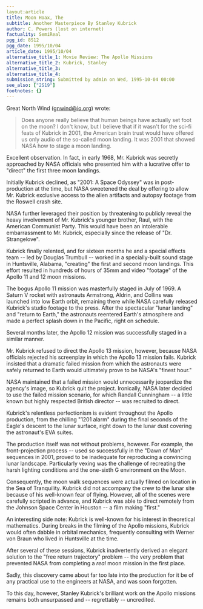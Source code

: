```yaml
---
layout:article
title: Moon Hoax, The
subtitle: Another Masterpiece By Stanley Kubrick
author: C. Powers (lost on internet)
factuality: SemiReal
pgg_id: 8S12
pgg_date: 1995/10/04
article_date: 1995/10/04
alternative_title_1: Movie Review: The Apollo Missions
alternative_title_2: Kubrick, Stanley
alternative_title_3: 
alternative_title_4: 
submission_string: Submitted by admin on Wed, 1995-10-04 00:00
see_also: ["2S19"]
footnotes: {}
---
```

<div>
<p>Great North Wind (<a href="https://web.archive.org/web/20130117013501/mailto:gnwind@io.org">gnwind@io.org</a>) wrote:</p>
<blockquote>Does anyone really believe that human beings have actually set foot on the moon? I don't know, but I believe that if it wasn't for the sci-fi feats of Kubrick in 2001, the American brain trust would have offered us only audio of the so-called moon landing. It was 2001 that showed NASA how to stage a moon landing.</blockquote>
<p>Excellent observation. In fact, in early 1968, Mr. Kubrick was secretly approached by NASA officials who presented him with a lucrative offer to "direct" the first three moon landings.</p>
<p>Initially Kubrick declined, as "2001: A Space Odyssey" was in post-production at the time, but NASA sweetened the deal by offering to allow Mr. Kubrick exclusive access to the alien artifacts and autopsy footage from the Roswell crash site.</p>
<p>NASA further leveraged their position by threatening to publicly reveal the heavy involvement of Mr. Kubrick's younger brother, Raul, with the American Communist Party. This would have been an intolerable embarrassment to Mr. Kubrick, especially since the release of "Dr. Strangelove".</p>
<p>Kubrick finally relented, and for sixteen months he and a special effects team -- led by Douglas Trumbull -- worked in a specially-built sound stage in Huntsville, Alabama, "creating" the first and second moon landings. This effort resulted in hundreds of hours of 35mm and video "footage" of the Apollo 11 and 12 moon missions.</p>
<p>The bogus Apollo 11 mission was masterfully staged in July of 1969. A Saturn V rocket with astronauts Armstrong, Aldrin, and Collins was launched into low Earth orbit, remaining there while NASA carefully released Kubrick's studio footage to the press. After the spectacular "lunar landing" and "return to Earth," the astronauts reentered Earth's atmosphere and made a perfect splash down in the Pacific, right on schedule.</p>
<p>Several months later, the Apollo 12 mission was successfully staged in a similar manner.</p>
<p>Mr. Kubrick refused to direct the Apollo 13 mission, however, because NASA officials rejected his screenplay in which the Apollo 13 mission fails. Kubrick insisted that a dramatic failed mission from which the astronauts were safely returned to Earth would ultimately prove to be NASA's "finest hour."</p>
<p>NASA maintained that a failed mission would unnecessarily jeopardize the agency's image, so Kubrick quit the project. Ironically, NASA later decided to use the failed mission scenario, for which Randall Cunningham -- a little known but highly respected British director -- was recruited to direct.</p>
<p>Kubrick's relentless perfectionism is evident throughout the Apollo production, from the chilling "1201 alarm" during the final seconds of the Eagle's descent to the lunar surface, right down to the lunar dust covering the astronaut's EVA suites.</p>
<p>The production itself was not without problems, however. For example, the front-projection process -- used so successfully in the "Dawn of Man" sequences in 2001, proved to be inadequate for reproducing a convincing lunar landscape. Particularly vexing was the challenge of recreating the harsh lighting conditions and the one-sixth G environment on the Moon.</p>
<p>Consequently, the moon walk sequences were actually filmed on location in the Sea of Tranquility. Kubrick did not accompany the crew to the lunar site because of his well-known fear of flying. However, all of the scenes were carefully scripted in advance, and Kubrick was able to direct remotely from the Johnson Space Center in Houston -- a film making "first."</p>
<p>An interesting side note: Kubrick is well-known for his interest in theoretical mathematics. During breaks in the filming of the Apollo missions, Kubrick would often dabble in orbital mechanics, frequently consulting with Werner von Braun who lived in Huntsville at the time.</p>
<p>After several of these sessions, Kubrick inadvertently derived an elegant solution to the "free return trajectory" problem -- the very problem that prevented NASA from completing a <em>real</em> moon mission in the first place.</p>
<p>Sadly, this discovery came about far too late into the production for it be of any practical use to the engineers at NASA, and was soon forgotten.</p>
<p>To this day, however, Stanley Kubrick's brilliant work on the Apollo missions remains both unsurpassed and -- regrettably -- uncredited.</p>
</div>
